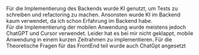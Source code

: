 Für die Implementierung des Backends wurde KI genutzt, um Tests zu schreiben und refactoring zu machen. Ansonsten wurde KI im Backend kaum verwendet, da ich schon Erfahrung im Backend habe.\
Für die Implementierung der mobilen Anwendung wurde meistens jedoch ChatGPT und Cursor verwendet. Leider hat es bei mir nicht geklappt, mobile Anwendung in einem kurzen Zeitrahmen zu implementieren. Für die Theoretische Fragen für das FrontEnd teil wurde auch ChatGpt angesetzt


